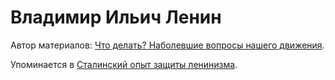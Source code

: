 # Владимир Ильич Ленин

Автор материалов: [Что делать? Наболевшие вопросы нашего движения](66f89d56-9bdd-42b5-85ca-c38ed71d0e2b.md).

Упоминается в [Сталинский опыт защиты ленинизма](57e504aa-912f-4edb-91a5-d2e4e6f79d1c.md).
